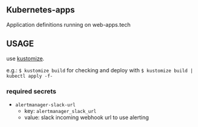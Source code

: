 Kubernetes-apps
---------------

Application definitions running on web-apps.tech

## USAGE

use [kustomize](https://github.com/kubernetes-sigs/kustomize).

e.g.: `$ kustomize build` for checking and deploy with `$ kustomize build | kubectl apply -f-`

### required secrets

* `alertmanager-slack-url`
  * key: `alertmanager_slack_url`
  * value: slack incoming webhook url to use alerting
